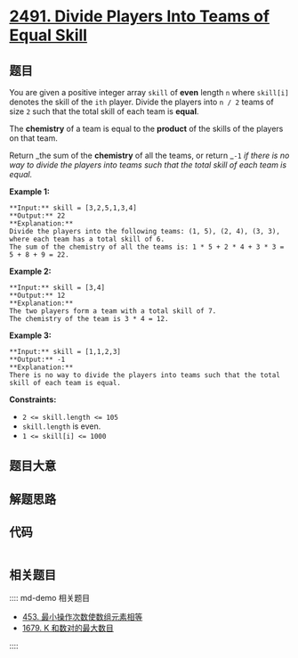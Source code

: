 # [2491. Divide Players Into Teams of Equal Skill](https://leetcode.com/problems/divide-players-into-teams-of-equal-skill)

## 题目

You are given a positive integer array `skill` of **even** length `n` where
`skill[i]` denotes the skill of the `ith` player. Divide the players into `n /
2` teams of size `2` such that the total skill of each team is **equal**.

The **chemistry** of a team is equal to the **product** of the skills of the
players on that team.

Return _the sum of the **chemistry** of all the teams, or return _`-1` _if
there is no way to divide the players into teams such that the total skill of
each team is equal._



**Example 1:**

    
    
    **Input:** skill = [3,2,5,1,3,4]
    **Output:** 22
    **Explanation:** 
    Divide the players into the following teams: (1, 5), (2, 4), (3, 3), where each team has a total skill of 6.
    The sum of the chemistry of all the teams is: 1 * 5 + 2 * 4 + 3 * 3 = 5 + 8 + 9 = 22.
    

**Example 2:**

    
    
    **Input:** skill = [3,4]
    **Output:** 12
    **Explanation:** 
    The two players form a team with a total skill of 7.
    The chemistry of the team is 3 * 4 = 12.
    

**Example 3:**

    
    
    **Input:** skill = [1,1,2,3]
    **Output:** -1
    **Explanation:** 
    There is no way to divide the players into teams such that the total skill of each team is equal.
    



**Constraints:**

  * `2 <= skill.length <= 105`
  * `skill.length` is even.
  * `1 <= skill[i] <= 1000`


## 题目大意

## 解题思路

## 代码

```javascript

```

## 相关题目

:::: md-demo 相关题目
- [453. 最小操作次数使数组元素相等](https://leetcode.com/problems/minimum-moves-to-equal-array-elements)
- [1679. K 和数对的最大数目](https://leetcode.com/problems/max-number-of-k-sum-pairs)

::::
